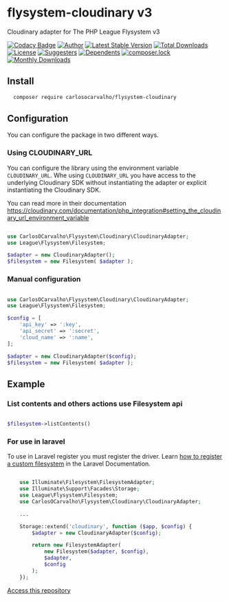 # flysystem-cloudinary v3
Cloudinary adapter for The PHP League Flysystem v3

[![Codacy Badge](https://api.codacy.com/project/badge/Grade/40851dce873643d4b8c4f720694237da)](https://app.codacy.com/app/carlosocarvalho-git/flysystem-cloudinary?utm_source=github.com&utm_medium=referral&utm_content=carlosocarvalho/flysystem-cloudinary&utm_campaign=Badge_Grade_Dashboard)
[![Author](https://img.shields.io/badge/autor-@carlosocarvalho-blue.svg?style=flat-square)](https://twitter.com/carlosocarvalho)
[![Latest Stable Version](https://poser.pugx.org/carlosocarvalho/flysystem-cloudinary/v)](//packagist.org/packages/carlosocarvalho/flysystem-cloudinary) [![Total Downloads](https://poser.pugx.org/carlosocarvalho/flysystem-cloudinary/downloads)](https://packagist.org/packages/carlosocarvalho/flysystem-cloudinary) [![License](https://poser.pugx.org/carlosocarvalho/flysystem-cloudinary/license)](https://packagist.org/packages/carlosocarvalho/flysystem-cloudinary)
[![Suggesters](https://poser.pugx.org/carlosocarvalho/flysystem-cloudinary/suggesters)](//packagist.org/packages/carlosocarvalho/flysystem-cloudinary)
[![Dependents](https://poser.pugx.org/carlosocarvalho/flysystem-cloudinary/dependents)](//packagist.org/packages/carlosocarvalho/flysystem-cloudinary)
[![composer.lock](https://poser.pugx.org/carlosocarvalho/flysystem-cloudinary/composerlock)](//packagist.org/packages/carlosocarvalho/flysystem-cloudinary)
[![Monthly Downloads](https://poser.pugx.org/carlosocarvalho/flysystem-cloudinary/d/monthly)](//packagist.org/packages/carlosocarvalho/flysystem-cloudinary)

## Install

```bash
  composer require carlosocarvalho/flysystem-cloudinary
```

## Configuration

You can configure the package in two different ways. 

### Using CLOUDINARY_URL
You can configure the library using the environment variable ```CLOUDINARY_URL```. Whe using ```CLOUDINARY_URL``` you have access to the underlying Cloudinary SDK without instantiating the adapter or explicit instantiating the Cloudinary SDK.

You can read more in their documentation https://cloudinary.com/documentation/php_integration#setting_the_cloudinary_url_environment_variable

```php

use CarlosOCarvalho\Flysystem\Cloudinary\CloudinaryAdapter;
use League\Flysystem\Filesystem;

$adapter = new CloudinaryAdapter();
$filesystem = new Filesystem( $adapter );

```

### Manual configuration

```php

use CarlosOCarvalho\Flysystem\Cloudinary\CloudinaryAdapter;
use League\Flysystem\Filesystem;

$config = [
    'api_key' => ':key',
    'api_secret' => ':secret',
    'cloud_name' => ':name',
];

$adapter = new CloudinaryAdapter($config);
$filesystem = new Filesystem( $adapter );

```

## Example

### List contents and others actions use Filesystem api

```php

$filesystem->listContents()

```

### For use in laravel

To use in Laravel register you must register the driver. Learn <a href="https://github.com/carlosocarvalho/laravel-storage-cloudinary">how to register a custom filesystem</a> in the Laravel Documentation.

```php

    use Illuminate\Filesystem\FilesystemAdapter;
    use Illuminate\Support\Facades\Storage;
    use League\Flysystem\Filesystem;
    use CarlosOCarvalho\Flysystem\Cloudinary\CloudinaryAdapter;

    ...

    Storage::extend('cloudinary', function ($app, $config) {
        $adapter = new CloudinaryAdapter($config);

        return new FilesystemAdapter(
            new Filesystem($adapter, $config),
            $adapter,
            $config
        );
    });

```

<a href="https://github.com/carlosocarvalho/laravel-storage-cloudinary"> Access this repository </a>
